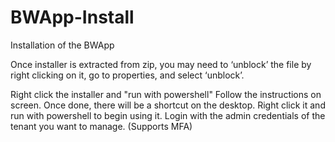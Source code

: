 # BWApp-Install
Installation of the BWApp


Once installer is extracted from zip, you may need to ‘unblock’ the file by right clicking on it, go to properties, and select ‘unblock’.

Right click the installer and "run with powershell"
Follow the instructions on screen.
Once done, there will be a shortcut on the desktop. Right click it and run with powershell to begin using it.
Login with the admin credentials of the tenant you want to manage. (Supports MFA)
